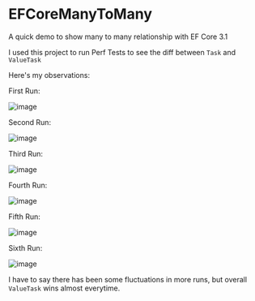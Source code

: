 # EFCoreManyToMany
A quick demo to show many to many relationship with EF Core 3.1

I used this project to run Perf Tests to see the diff between `Task` and `ValueTask`

Here's my observations:

First Run:

![image](https://user-images.githubusercontent.com/1453985/156908556-e77c319f-fd3d-436b-ad7a-2bc2a6a07f3e.png)

Second Run:

![image](https://user-images.githubusercontent.com/1453985/156908619-bf8088b6-6b8d-479b-836b-2b0ed14f2af8.png)

Third Run:

![image](https://user-images.githubusercontent.com/1453985/156908729-1667bebb-77c6-4edf-b7c8-129abb09190b.png)

Fourth Run:

![image](https://user-images.githubusercontent.com/1453985/156908944-5243045b-1fde-4890-b5b0-f740bed386ba.png)

Fifth Run:

![image](https://user-images.githubusercontent.com/1453985/156909273-03d8e31b-9bd3-4bbd-b760-cc918d6e3d68.png)


Sixth Run:

![image](https://user-images.githubusercontent.com/1453985/156909304-c035b279-9a18-4b0c-93c4-b011e2f22e90.png)


I have to say there has been some fluctuations in more runs, but overall `ValueTask` wins almost everytime.

